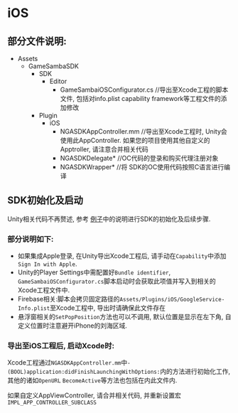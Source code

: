 # iOS

## 部分文件说明:

* Assets
  * GameSambaSDK
    * SDK
      * Editor
        * GameSambaiOSConfigurator.cs        //导出至Xcode工程的脚本文件, 包括对info.plist capability framework等工程文件的添加修改
    * Plugin
      * iOS
        * NGASDKAppController.mm    //导出至Xcode工程时, Unity会使用此AppController. 如果您的项目使用其他自定义的Apptroller, 请注意合并相关代码
        * NGASDKDelegate\*         //OC代码的登录和购买代理注册对象
        * NGASDKWrapper\*          //将 SDK的OC使用代码按照C语言进行编译

## SDK初始化及启动

Unity相关代码不再赘述, 参考 [例子](https://github.com/GameSamba/SDKDocument/tree/7505a377da49971fcaa1f521d93f240c65a4c496/unity/gettingstarted/li-zi.md)中的说明进行SDK的初始化及后续步骤.

### 部分说明如下:

* 如果集成Apple登录, 在Unity导出Xcode工程后, 请手动在`Capability`中添加`Sign In with Apple`.
* Unity的Player Settings中需配置好`Bundle identifier`, `GameSambaiOSConfigurator.cs`脚本启动时会获取此项值并写入到相关的Xcode工程文件中.
* Firebase相关:脚本会拷贝固定路径的`Assets/Plugins/iOS/GoogleService-Info.plist`至Xcode工程中, 导出时请确保此文件存在
* 悬浮窗相关的`SetPopPosition`方法也可以不调用, 默认位置是显示在左下角, 自定义位置时注意避开iPhone的刘海区域.

### 导出至iOS工程后, 启动Xcode时:

Xcode工程通过`NGASDKAppController.mm`中`- (BOOL)application:didFinishLaunchingWithOptions:`内的方法进行初始化工作, 其他的诸如`OpenURL` `BecomeActive`等方法也包括在内此文件内.

如果自定义AppViewController, 请合并相关代码, 并重新设置宏`IMPL_APP_CONTROLLER_SUBCLASS`

